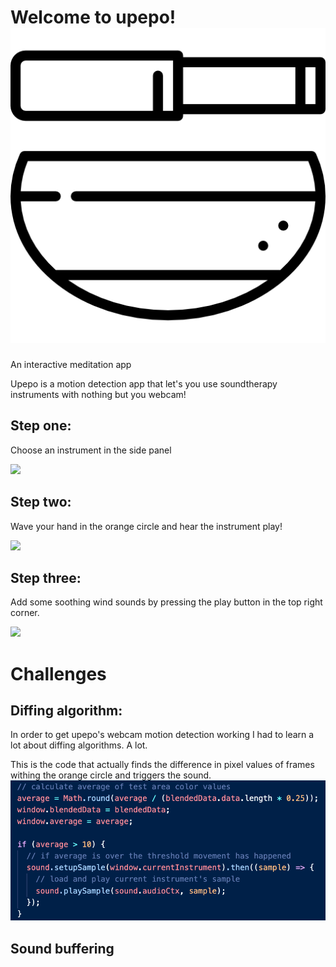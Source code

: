 # Welcome to upepo! ![](dist/images/bowl.png)
An interactive meditation app

Upepo is a motion detection app that let's you use soundtherapy instruments with nothing but you webcam!  

## Step one: 
Choose an instrument in the side panel

![](dist/images/snippets/upepo_step_one.gif)

## Step two: 
Wave your hand in the orange circle and hear the instrument play!

![](dist/images/snippets/upepo_step_two.gif)

## Step three: 
Add some soothing wind sounds by pressing the play button in the top right corner.

![](dist/images/snippets/upepo_step_three.gif)


# Challenges 

## Diffing algorithm:

In order to get upepo's webcam motion detection working I had to learn a lot about diffing algorithms.  A lot.

This is the code that actually finds the difference in pixel values of frames withing the orange circle and triggers the sound.
![](dist/images/snippets/diffing_algo.png)

## Sound buffering


